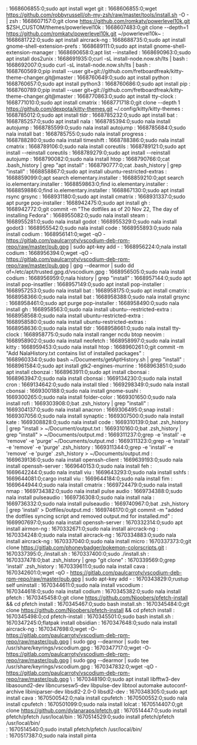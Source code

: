 : 1668606855:0;sudo apt install wget git
: 1668606855:0;wget https://github.com/robbyrussell/oh-my-zsh/raw/master/tools/install.sh -O - | zsh
: 1668607157:0;git clone https://github.com/romkatv/powerlevel10k.git $ZSH_CUSTOM/themes/powerlevel10k
: 1668607483:0;git clone --depth=1 https://github.com/romkatv/powerlevel10k.git ~/powerlevel10k~
: 1668681722:0;sudo apt install aircrack-ng
: 1668688735:0;sudo apt install gnome-shell-extension-prefs
: 1668689111:0;sudo apt install gnome-shell-extension-manager
: 1668690658:0;apt list --installed
: 1668690963:0;sudo apt install dos2unix
: 1668691935:0;curl -sL install-node.now.sh/lts | bash
: 1668692007:0;sudo curl -sL install-node.now.sh/lts | bash
: 1668760569:0;pip install --user git+git://github.com/fretboardfreak/kitty-theme-changer.git@master
: 1668760649:0;sudo apt install python
: 1668760657:0;sudo apt install python3
: 1668760686:0;sudo apt install pip
: 1668760789:0;pip install --user git+git://github.com/fretboardfreak/kitty-theme-changer.git@master
: 1668770863:0;sudo apt install tty-clock
: 1668771010:0;sudo apt install cmatrix
: 1668771718:0;git clone --depth 1 https://github.com/dexpota/kitty-themes.git ~/.config/kitty/kitty-themes
: 1668785012:0;sudo apt install tldr
: 1668785232:0;sudo apt install bat
: 1668785257:0;sudo apt install nala
: 1668785394:0;sudo nala install autojump
: 1668785599:0;sudo nala install autojump
: 1668785684:0;sudo nala install bat
: 1668785755:0;sudo nala install progress
: 1668788280:0;sudo nala install timeshift
: 1668788386:0;sudo nala install cmatrix
: 1668789106:0;sudo nala install coreutils
: 1668789121:0;sudo apt install --reinstall  coreutils
: 1668789279:0;sudo apt install --reinstall autojump
: 1668790082:0;sudo nala install htop
: 1668790766:0;cat .bash_history | grep "apt install"
: 1668790777:0;cat .bash_history | grep "install"
: 1668858867:0;sudo apt install ubuntu-restricted-extras
: 1668859099:0;apt search elementary.installer
: 1668859210:0;apt search io.elementary.installer
: 1668859863:0;find io.elementary.installer
: 1668859886:0;find io.elementary.installer
: 1668867130:0;sudo apt install rsync grsync
: 1668931180:0;sudo apt install cmatrix
: 1668931337:0;sudo apt purge pop-installer
: 1668942475:0;sudo apt install gh
: 1668942772:0;git commit -m "The dotfiles as of 20 Nov 22, The day of installing Fedora"
: 1668955082:0;sudo nala install steam
: 1668955281:0;sudo nala install godot
: 1668955329:0;sudo nala install godot3
: 1668955542:0;sudo nala install code
: 1668955893:0;sudo nala install codium
: 1668956141:0;wget -qO - https://gitlab.com/paulcarroty/vscodium-deb-rpm-repo/raw/master/pub.gpg | sudo apt-key add -
: 1668956224:0;nala install codium
: 1668956394:0;wget -qO - https://gitlab.com/paulcarroty/vscodium-deb-rpm-repo/raw/master/pub.gpg | gpg --dearmor | sudo dd of=/etc/apt/trusted.gpg.d/vscodium.gpg
: 1668956505:0;sudo nala install codium
: 1668956959:0;nala history | grep "install"
: 1668957144:0;sudo apt install pop-insatller
: 1668957149:0;sudo apt install pop-installer
: 1668957253:0;sudo nala install bat
: 1668958175:0;sudo apt install cmatrix
: 1668958366:0;sudo nala install bat
: 1668958388:0;sudo nala install grsync
: 1668958461:0;sudo apt purge pop-installer
: 1668958490:0;sudo nala install gh
: 1668958563:0;sudo nala install ubuntu--restricted-extra
: 1668958568:0;sudo nala install ubuntu-restricted-extra
: 1668958580:0;sudo nala install ubuntu-restricted-extras
: 1668958636:0;sudo nala install tldr
: 1668958661:0;sudo nala install tty-clock
: 1668958775:0;sudo nala install ranger ncdu btop neovim
: 1668958902:0;sudo nala install neofetch
: 1668958997:0;sudo nala install kitty
: 1668959453:0;sudo nala install htop
: 1668960261:0;git commit -m "Add NalaHistory.txt contains list of installed packages" 
: 1668960334:0;sudo bash ~/Documents/getAptHistory.sh | grep "install"
: 1668961584:0;sudo apt install gtk2-engines-murrine
: 1668963851:0;sudo apt install cbonzai
: 1668963911:0;sudo apt install cbonsai
: 1668963947:0;sudo nala install cbonsai
: 1669134230:0;sudo nala install cron
: 1669134642:0;sudo nala install tiled
: 1669298349:0;sudo nala install cbonsai
: 1669300188:0;sudo nala install gnome-sushi
: 1669300265:0;sudo nala install folder-color
: 1669301650:0;sudo nala install rofi
: 1669303908:0;bat .zsh_history | grep "install"
: 1669304137:0;sudo nala install anacron
: 1669306495:0;snap install
: 1669307056:0;sudo nala install synaptic
: 1669307500:0;sudo nala install kate
: 1669308828:0;sudo nala install code
: 1669310139:0;bat .zsh_history | grep "install > ~/Document/output.txt
: 1669310160:0;bat .zsh_history | grep "install" > ~/Documents/output.md
: 1669311237:0;grep -e 'install' -e 'remove' -e 'purge' ~/Documents/output.md
: 1669311323:0;grep -e 'install' -e 'remove' -e 'purge' .zsh_history
: 1669311344:0;grep -e 'install' -e 'remove' -e 'purge' .zsh_history > ~/Documents/output.md
: 1669639136:0;sudo nala install openssh-client
: 1669639193:0;sudo nala install openssh-server
: 1669640153:0;sudo nala install feh
: 1669642244:0;sudo nala install viu
: 1669643293:0;sudo nala install sshfs
: 1669644081:0;cargo install viu
: 1669644184:0;sudo nala install fim
: 1669644944:0;sudo nala install cmatrix
: 1669724479:0;sudo nala install nmap
: 1669734382:0;sudo nala install pulse audio
: 1669734388:0;sudo nala install pulseaudio
: 1669736308:0;sudo nala install nala 
: 1669736332:0;sudo nala install pulseaudio
: 1669740967:0;bat .zsh_history | grep 'install' > Dotfiles/output.md
: 1669746170:0;git commit -m "added the dotfiles syncing script and removed output.md for installed.md"
: 1669907697:0;sudo nala install openssh-server
: 1670332314:0;sudo apt install airmon-ng
: 1670332671:0;sudo nala install aircrack-ng
: 1670334248:0;sudo nala install aircrack-ng
: 1670334883:0;sudo nala install aircrack-ng
: 1670337040:0;sudo nala install micro
: 1670337373:0;git clone https://gitlab.com/phoneybadger/pokemon-colorscripts.git
: 1670337395:0;./install.sh 
: 1670337400:0;sudo ./install.sh
: 1670337478:0;bat .zsh_history | grep "git clone"
: 1670339569:0;grep 'install' .zsh_history
: 1670339611:0;sudo nala install cava
: 1670342601:0;wget -qO - https://gitlab.com/paulcarroty/vscodium-deb-rpm-repo/raw/master/pub.gpg | sudo apt-key add -
: 1670343829:0;rustup self uninstall
: 1670344611:0;sudo nala install vscodium
: 1670344618:0;sudo nala install codium
: 1670345382:0;sudo nala install pfetch
: 1670345458:0;git clone https://github.com/Nioobers/pfetch-install && cd pfetch install
: 1670345467:0;sudo bash install.sh
: 1670345484:0;git clone https://github.com/Nioobers/pfetch-install && cd pfetch install
: 1670345498:0;cd pfetch-install
: 1670345501:0;sudo bash install.sh
: 1670347245:0;flatpak install obsidian
: 1670347648:0;sudo nala install aircrack-ng
: 1670347698:0;wget -O- https://gitlab.com/paulcarroty/vscodium-deb-rpm-repo/raw/master/pub.gpg | sudo gpg --dearmor | sudo tee /usr/share/keyrings/vscodium.gpg
: 1670347717:0;wget -O- https://gitlab.com/paulcarroty/vscodium-deb-rpm-repo/raw/master/pub.gpg | sudo gpg --dearmor | sudo tee /usr/share/keyrings/vscodium.gpg
: 1670347832:0;wget -qO - https://gitlab.com/paulcarroty/vscodium-deb-rpm-repo/raw/master/pub.gpg \\
: 1670348190:0;sudo apt install libfftw3-dev libasound2-dev libncursesw5-dev libpulse-dev libtool automake autoconf-archive libiniparser-dev libsdl2-2.0-0 libsdl2-dev
: 1670348305:0;sudo apt install cava
: 1670500542:0;nala install cpufetch
: 1670500552:0;sudo nala install cpufetch
: 1670501099:0;sudo nala install lolcat
: 1670514407:0;git clone https://github.com/dylanaraps/pfetch.git
: 1670514447:0;sudo install pfetch/pfetch /usr/local/bin
: 1670514529:0;sudo install pfetch/pfetch /usr/local/bin/\
: 1670514540:0;sudo install pfetch/pfetch /usr/local/bin/\
: 1670517387:0;sudo nala install pinta
